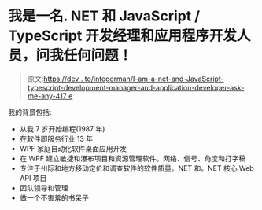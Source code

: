# 我是一名. NET 和 JavaScript / TypeScript 开发经理和应用程序开发人员，问我任何问题！

> 原文:[https://dev . to/integerman/I-am-a-net-and-JavaScript-typescript-development-manager-and-application-developer-ask-me-any-417 e](https://dev.to/integerman/i-am-a-net-and-javascript-typescript-development-manager-and-application-developer-ask-me-anything-417e)

我的背景包括:

*   从我 7 岁开始编程(1987 年)
*   在软件即服务行业 13 年
*   WPF 家庭自动化软件桌面应用开发
*   在 WPF 建立敏捷和瀑布项目和资源管理软件。网络、信号、角度和打字稿
*   专注于州际和地方移动定价和调查软件的软件质量。NET 和。NET 核心 Web API 项目
*   团队领导和管理
*   做一个不害羞的书呆子